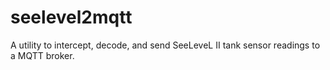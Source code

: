 # seelevel2mqtt
A utility to intercept, decode, and send SeeLeveL II tank sensor readings to a MQTT broker.

